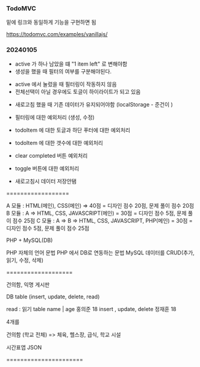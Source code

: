 ### TodoMVC

밑에 링크와 동일하게 기능을 구현하면 됨

https://todomvc.com/examples/vanillajs/


###  20240105

<!-- - 처음 화면에서 토글 버튼이랑 하단 푸터가 보임 - 수정 완료 -->
- active 가 하나 남았을 떄 "1 item left" 로 변해야함
- 생성을 했을 때 필터의 여부를 구분해야된다.
<!-- - completed 가 없을 때 clear completed 가 보이면 안됨 - 수정 완료 -->
- active 에서 눌렀을 때 필터링이 작동하지 않음
- 전체선택이 아닐 경우에도 토글이 하이라이트가 되고 있음
<!-- - 더블클릭 했을 때 포커스가 되지 않음 - 수정 완료 -->
- 새로고침 했을 때 기존 데이터가 유지되어야함 (localStorage - 준건이 )


- 필터링에 대한 예외처리 (생성, 수정)
- todoItem 에 대한 토글과 하단 푸터에 대한 예외처리
- todoItem 에 대한 갯수에 대한 예외처리
- clear completed 버튼 예외처리
- toggle 버튼에 대한 예외처리
- 새로고침시 데이터 저장안됌


==================

A 모듈 : HTML(메인), CSS(메인) => 40점 = 디자인 점수 20점, 문제 풀이 점수 20점
B 모듈 : A => HTML, CSS, JAVASCRIPT(메인) = 30점 = 디자인 점수 5점, 문제 풀이 점수 25점
C 모듈 : A => B => HTML, CSS, JAVASCRIPT, PHP(메인) = 30점 = 디자인 점수 5점, 문제 풀이 점수 25점

PHP + MySQL(DB)

PHP 자체의 언어 문법
PHP 에서 DB로 연동하는 문법
MySQL 데이터를 CRUD(추가, 읽기, 수정, 삭제)

===================


건의함, 익명 게시판

DB table (insert, update, delete, read)


read : 읽기
table 
 name | age 
홍의준   18  insert  , update, delete 
정재훈   18

4개를 


건의함 (학교 전체) => 체육, 헬스장, 급식, 학교 시설     

시간표앱 JSON 

======================


